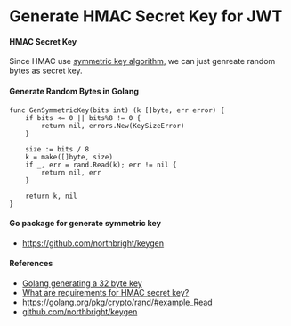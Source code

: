 # Generate HMAC Secret Key for JWT

#### HMAC Secret Key

Since HMAC use [symmetric key algorithm](https://en.wikipedia.org/wiki/Symmetric-key_algorithm), we can just genreate random bytes as secret key.

#### Generate Random Bytes in Golang

    func GenSymmetricKey(bits int) (k []byte, err error) {
	    if bits <= 0 || bits%8 != 0 {
		    return nil, errors.New(KeySizeError)
	    }

	    size := bits / 8
	    k = make([]byte, size)
	    if _, err = rand.Read(k); err != nil {
		    return nil, err
	    }

	    return k, nil
    }

#### Go package for generate symmetric key
* <https://github.com/northbright/keygen>

#### References
* [Golang generating a 32 byte key](http://stackoverflow.com/questions/21160258/golang-generating-a-32-byte-key)
* [What are requirements for HMAC secret key?](http://security.stackexchange.com/questions/95972/what-are-requirements-for-hmac-secret-key)
* <https://golang.org/pkg/crypto/rand/#example_Read>
* [github.com/northbright/keygen](https://github.com/northbright/keygen)